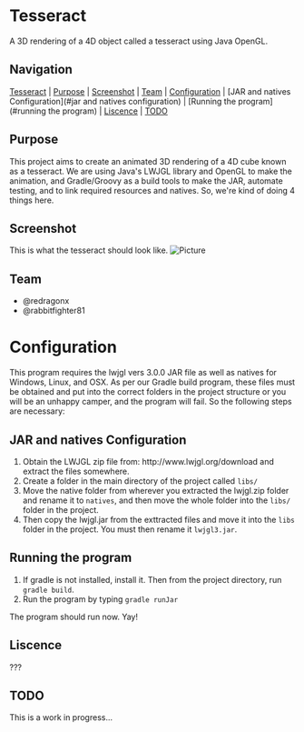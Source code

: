 Tesseract
=========
A 3D rendering of a 4D object called a tesseract using Java OpenGL.

Navigation
-----------
[Tesseract](#tesseract) |
[Purpose](#purpose) |
[Screenshot](#screenshot) |
[Team](#team) |
[Configuration](#configuration) | 
[JAR and natives Configuration](#jar and natives configuration) |
[Running the program](#running the program) |
[Liscence](#liscence) | 
[TODO](#todo) 

Purpose
-------
This project aims to create an animated 3D rendering of a 4D cube known as a tesseract. We are using Java's LWJGL library and OpenGL to make the animation, and Gradle/Groovy as a build tools to make the JAR, automate testing, and to link required resources and natives. So, we're kind of doing 4 things here. 

Screenshot
----------
This is what the tesseract should look like. 
![Picture](http://rabbitfighter.net/wp-content/uploads/2014/12/tesseract.jpg)


Team
----------------
<ul>
<li>@redragonx</li>
<li>@rabbitfighter81</li>
</ul>


Configuration
==============================
This program requires the lwjgl vers 3.0.0 JAR file as well as natives for Windows, Linux, and OSX. As per our Gradle build program, these files must be obtained and put into the correct folders in the project structure or you will be an unhappy camper, and the program will fail. So the following steps are necessary:

JAR and natives Configuration
-----------------------------
<ol>
<li>Obtain the LWJGL zip file from: http://www.lwjgl.org/download and extract the files somewhere.</li>
<li>Create a folder in the main directory of the project called <code>libs/</code></li>
<li>Move the native folder from wherever you extracted the lwjgl.zip folder and rename it to <code>natives</code>, and then move the whole folder into the <code>libs/</code> folder in the project.</li>
<li>Then copy the lwjgl.jar from the exttracted files and move it into the <code>libs</code> folder in the project. You must then rename it <code>lwjgl3.jar</code>.</li>
</ol>

Running the program
-------------------
<ol>
<li>If gradle is not installed, install it. Then from the project directory, run <code>gradle build</code>.</li>
<li>Run the program by typing <code>gradle runJar</code></li>
</ol>

The program should run now. Yay!

Liscence
---------
???

TODO
----
This is a work in progress... 




